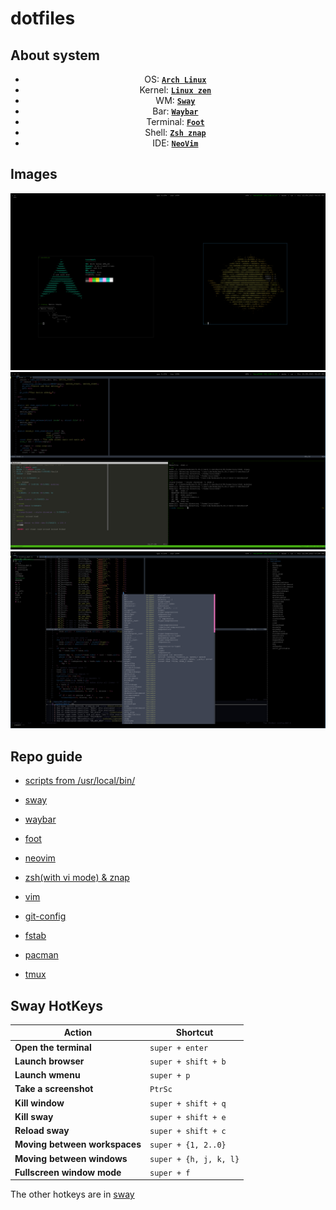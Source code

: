 # dotfiles

## About system
<div style="text-align: center;">

 - OS: [**`Arch Linux`**](https://archlinux.org/)
 - Kernel: [**`Linux zen`**](https://github.com/zen-kernel/zen-kernel)
 - WM: [**`Sway`**](https://swaywm.org/)
 - Bar: [**`Waybar`**](https://github.com/Alexays/Waybar)
 - Terminal: [**`Foot`**](https://codeberg.org/dnkl/foot)
 - Shell: [**`Zsh znap`**](https://github.com/marlonrichert/zsh-snap)
 - IDE: [**`NeoVim`**](https://neovim.io/)
</div>

## Images
<img src="docs/1.png" align="1" width="px">
<img src="docs/2.png" align="2" width="px">
<img src="docs/3.png" align="3" width="1000px">

## Repo guide
- [scripts from /usr/local/bin/](bin)

- [sway](config_files/config)

- [waybar](config_files/waybar)

- [foot](config_files/foot.ini)

- [neovim](config_files/init.lua)

- [zsh(with vi mode) & znap](config_files/zshrc)

- [vim](config_files/vimrc)

- [git-config](config_files/gitconfig)

- [fstab](config_files/fstab)

- [pacman](config_files/pacman.conf)

- [tmux](config_files/tmux.conf)

## Sway HotKeys
| Action                     | Shortcut             |
|----------------------------|---------------------|
| **Open the terminal**       | `super + enter`     |
| **Launch browser**          | `super + shift + b` |
| **Launch wmenu**            | `super + p`         |
| **Take a screenshot**       | `PtrSc`             |
| **Kill window**             | `super + shift + q` |
| **Kill sway**               | `super + shift + e` |
| **Reload sway**             | `super + shift + c` |
| **Moving between workspaces** | `super + {1, 2..0}` |
| **Moving between windows**  | `super + {h, j, k, l}` |
| **Fullscreen window mode**  | `super + f`         |

The other hotkeys are in [sway](config_files/config)
